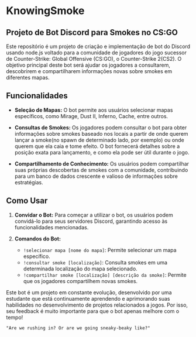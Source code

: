 <h1>KnowingSmoke</h1>

## Projeto de Bot Discord para Smokes no CS:GO</h2>

Este repositório é um projeto de criação e implementação de bot do Discord usando node.js voltado para a comunidade de jogadores do jogo sucessor de Counter-Strike: Global Offensive (CS:GO), o Counter-Strike 2(CS2). O objetivo principal deste bot será ajudar os jogadores a consultarem, descobrirem e compartilharem informações novas sobre smokes em diferentes mapas.

## Funcionalidades

- **Seleção de Mapas:** O bot permite aos usuários selecionar mapas específicos, como Mirage, Dust II, Inferno, Cache, entre outros.

- **Consultas de Smokes:** Os jogadores podem consultar o bot para obter informações sobre smokes baseado nos locais a partir de onde querem lançar a smoke(no spawn de determinado lado, por exemplo) ou onde querem que ela caia e tome efeito. O bot fornecerá detalhes sobre a posição exata para lançamento, e como ela pode ser útil durante o jogo.

- **Compartilhamento de Conhecimento:** Os usuários podem compartilhar suas próprias descobertas de smokes com a comunidade, contribuindo para um banco de dados crescente e valioso de informações sobre estratégias.

## Como Usar

1. **Convidar o Bot:** Para começar a utilizar o bot, os usuários podem convidá-lo para seus servidores Discord, garantindo acesso às funcionalidades mencionadas.

2. **Comandos do Bot:**
   - `!selecionar mapa [nome do mapa]`: Permite selecionar um mapa específico.
   - `!consultar smoke [localização]`: Consulta smokes em uma determinada localização do mapa selecionado.
   - `!compartilhar smoke [localização] [descrição da smoke]`: Permite que os jogadores compartilhem novas smokes.


Este bot é um projeto em constante evolução, desenvolvido por uma estudante que está continuamente aprendendo e aprimorando suas habilidades no desenvolvimento de projetos relacionados a jogos. 
Por isso, seu feedback é muito importante para que o bot apenas melhore com o tempo! 

`"Are we rushing in? Or are we going sneaky-beaky like?"`
